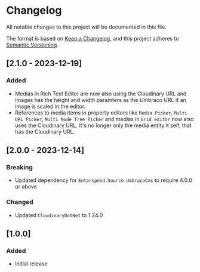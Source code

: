 # Changelog

All notable changes to this project will be documented in this file.

The format is based on [Keep a Changelog](https://keepachangelog.com/en/1.0.0/), and this project adheres to [Semantic Versioning](https://semver.org/spec/v2.0.0.html).

## [2.1.0 - 2023-12-19]
### Added
- Medias in Rich Text Editor are now also using the Cloudinary URL and images has the height and width paramters as the Umbraco URL if an image is scaled in the editor.
- References to media items in property editors like `Media Picker`, `Multi URL Picker`, `Multi Node Tree Picker` and medias in `Grid editor` now also uses the Cloudinary URL. It's no longer only the media entity it self, that has the Cloudinary URL.

## [2.0.0 - 2023-12-14]
### Breaking
- Updated dependency for `Enterspeed.Source.UmbracoCms` to require 4.0.0 or above

### Changed 
- Updated `CloudinaryDotNet` to 1.24.0

## [1.0.0]
### Added
- Initial release
